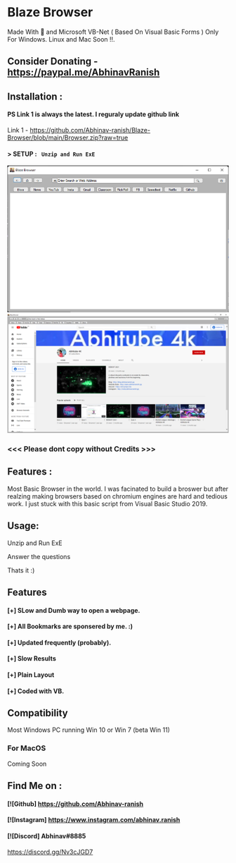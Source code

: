 # Blaze Browser
Made With 💖 and Microsoft VB-Net ( Based On Visual Basic Forms )
Only For Windows. Linux and Mac Soon !!.

## Consider Donating - https://paypal.me/AbhinavRanish

## Installation :
#### PS Link 1 is always the latest. I reguraly update github link
Link 1 - https://github.com/Abhinav-ranish/Blaze-Browser/blob/main/Browser.zip?raw=true


#### > SETUP : ` Unzip and Run ExE`

![alt text](https://github.com/Abhinav-ranish/Blaze-Browser/blob/main/PICS/1%20(1).png)
![alt text](https://github.com/Abhinav-ranish/Blaze-Browser/blob/main/PICS/1%20(2).png)


### <<< Please dont copy without Credits >>>

## Features :
Most Basic Browser in the world. I was facinated to build a broswer but after realzing making browsers based on chromium engines are hard and tedious work. I just stuck with this basic script from Visual Basic Studio 2019.

## Usage:

Unzip and Run ExE

Answer the questions

Thats it :)

## Features

#### [+] SLow and Dumb way to open a webpage.
#### [+] All Bookmarks are sponsered by me. :)
#### [+] Updated frequently (probably).
#### [+] Slow Results
#### [+] Plain Layout
#### [+] Coded with VB.




## Compatibility
Most Windows PC running Win 10 or Win 7 (beta Win 11)




### For MacOS
Coming Soon

## Find Me on :
####  [![Github] https://github.com/Abhinav-ranish
####  [![Instagram] https://www.instagram.com/abhinav.ranish
####  [![Discord]  Abhinav#8885

https://discord.gg/Nv3cJGD7



